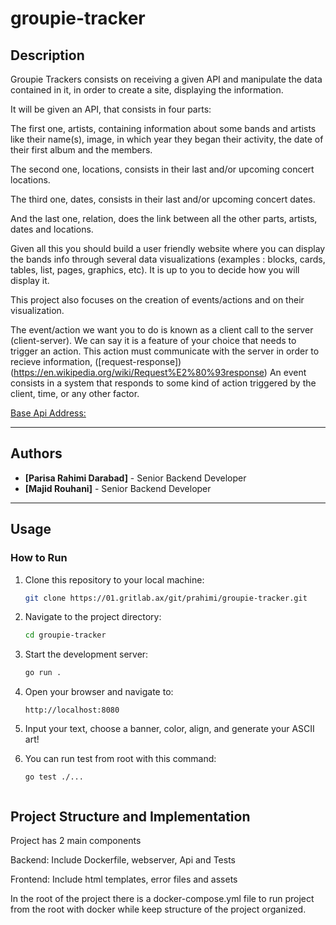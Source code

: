# groupie-tracker

## Description
Groupie Trackers consists on receiving a given API and manipulate the data contained in it, in order to create a site, displaying the information.

It will be given an API, that consists in four parts:

The first one, artists, containing information about some bands and artists like their name(s), image, in which year they began their activity, the date of their first album and the members.

The second one, locations, consists in their last and/or upcoming concert locations.

The third one, dates, consists in their last and/or upcoming concert dates.

And the last one, relation, does the link between all the other parts, artists, dates and locations.

Given all this you should build a user friendly website where you can display the bands info through several data visualizations (examples : blocks, cards, tables, list, pages, graphics, etc). It is up to you to decide how you will display it.

This project also focuses on the creation of events/actions and on their visualization.

The event/action we want you to do is known as a client call to the server (client-server). We can say it is a feature of your choice that needs to trigger an action. This action must communicate with the server in order to recieve information, ([request-response])(https://en.wikipedia.org/wiki/Request%E2%80%93response)
An event consists in a system that responds to some kind of action triggered by the client, time, or any other factor.


[Base Api Address:](https://groupietrackers.herokuapp.com/api)

---

## Authors
- **[Parisa Rahimi Darabad]** - Senior Backend Developer  
- **[Majid Rouhani]** - Senior Backend Developer  

---

## Usage
### How to Run
1. Clone this repository to your local machine:
   ```bash
   git clone https://01.gritlab.ax/git/prahimi/groupie-tracker.git

2. Navigate to the project directory:
    ```bash
    cd groupie-tracker

3. Start the development server:
    ```bash
    go run .

4. Open your browser and navigate to:
    ```arduino
    http://localhost:8080

5. Input your text, choose a banner, color, align, and generate your ASCII art!

4. You can run test from root with this command:
    ```arduino
    go test ./...


## Project Structure and Implementation
Project has 2 main components

Backend: Include Dockerfile, webserver, Api and Tests

Frontend: Include html templates, error files and assets

In the root of the project there is a docker-compose.yml file to run project from the root with docker while keep structure of the project organized.